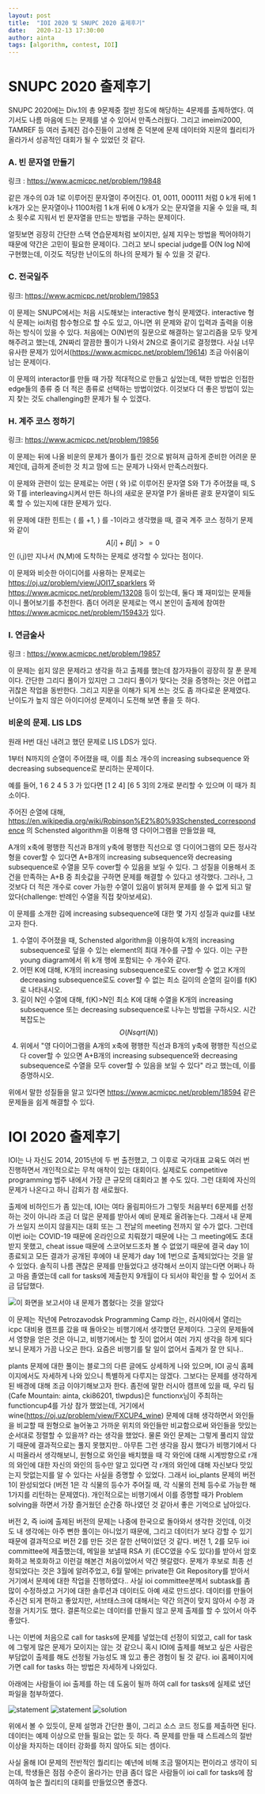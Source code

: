 ```yaml
---
layout: post
title:  "IOI 2020 및 SNUPC 2020 출제후기"
date:   2020-12-13 17:30:00
author: ainta
tags: [algorithm, contest, IOI]
---
```



# SNUPC 2020 출제후기

SNUPC 2020에는 Div.1의 총 9문제중 절반 정도에 해당하는 4문제를 출제하였다. 여기서도 나름 마음에 드는 문제를 낼 수 있어서 만족스러웠다. 그리고 imeimi2000, TAMREF 등 여러 출제진 검수진들이 고생해 준 덕분에 문제 데이터와 지문의 퀄리티가 올라가서 성공적인 대회가 될 수 있었던 것 같다.

### A. 빈 문자열 만들기

링크 : https://www.acmicpc.net/problem/19848

같은 개수의 0과 1로 이루어진 문자열이 주어진다. 01, 0011, 000111 처럼 0 k개 뒤에 1 k개가 오는 문자열이나 1100처럼 1 k개 뒤에 0 k개가 오는 문자열을 지울 수 있을 때, 최소 횟수로 지워서 빈 문자열을 만드는 방법을 구하는 문제이다.

얼핏보면 굉장히 간단한 스택 연습문제처럼 보이지만, 실제 지우는 방법을 찍어야하기 때문에 약간은 고민이 필요한 문제이다. 그러고 보니 special judge를 O(N log N)에 구현했는데, 이것도 적당한 난이도의 하나의 문제가 될 수 있을 것 같다.



### C. 전국일주

링크: https://www.acmicpc.net/problem/19853

이 문제는 SNUPC에서는 처음 시도해보는 interactive 형식 문제였다. interactive 형식 문제는 ioi처럼 함수형으로 할 수도 있고, 아니면 위 문제와 같이 입력과 출력을 이용하는 방식이 있을 수 있다. 처음에는 O(N)번의 질문으로 해결하는 알고리즘을 모두 맞게 해주려고 했는데, 2N짜리 깔끔한 풀이가 나와서 2N으로 줄이기로 결정했다. 사실 너무 유사한 문제가 있어서(https://www.acmicpc.net/problem/19614) 조금 아쉬움이 남는 문제이다.

이 문제의 interactor를 만들 때 가장 적대적으로 만들고 싶었는데, 택한 방법은 인접한 edge들의 종류 중 더 적은 종류로 선택하는 방법이었다. 이것보다 더 좋은 방법이 있는지 찾는 것도 challenging한 문제가 될 수 있겠다.



### H. 계주 코스 정하기

링크: https://www.acmicpc.net/problem/19856

이 문제는 뒤에 나올 비운의 문제가 풀이가 틀린 것으로 밝혀져 급하게 준비한 어려운 문제인데, 급하게 준비한 것 치고 맘에 드는 문제가 나와서 만족스러웠다.

이 문제와 관련이 있는 문제로는 어떤 ( 와 )로 이루어진 문자열 S와 T가 주어졌을 때, S와 T를 interleaving시켜서 만든 하나의 새로운 문자열 P가 올바른 괄호 문자열이 되도록 할 수 있는지에 대한 문제가 있다. 

위 문제에 대한 힌트는 ( 를 +1, ) 를 -1이라고 생각했을 때, 결국 계주 코스 정하기 문제와 같이 $$A[i]+B[j] >= 0$$인 (i,j)만 지나서 (N,M)에 도착하는 문제로 생각할 수 있다는 점이다. 

이 문제와 비슷한 아이디어를 사용하는 문제로는 https://oj.uz/problem/view/JOI17_sparklers 와 https://www.acmicpc.net/problem/13208 등이 있는데, 둘다 꽤 재미있는 문제들이니 풀어보기를 추천한다. 좀더 어려운 문제로는 역시 본인이 출제에 참여한 https://www.acmicpc.net/problem/15943가 있다.



### I. 연금술사

링크 : https://www.acmicpc.net/problem/19857

이 문제는 쉽지 않은 문제라고 생각을 하고 출제를 했는데 참가자들이 굉장히 잘 푼 문제이다. 간단한 그리디 풀이가 있지만 그 그리디 풀이가 맞다는 것을 증명하는 것은 어렵고 귀찮은 작업을 동반한다. 그리고 지문을 이해가 되게 쓰는 것도 좀 까다로운 문제였다. 난이도가 높지 않은 아이디어성 문제이니 도전해 보면 좋을 듯 하다.

### 비운의 문제. LIS LDS

원래 H번 대신 내려고 했던 문제로 LIS LDS가 있다.

1부터 N까지의 순열이 주어졌을 때, 이를 최소 개수의 increasing subsequence 와 decreasing subsequence로 분리하는 문제이다.

예를 들어, 1 6 2 4 5 3 가 있다면 [1 2 4] [6 5 3]의 2개로 분리할 수 있으며 이 때가 최소이다. 

주어진 순열에 대해, https://en.wikipedia.org/wiki/Robinson%E2%80%93Schensted_correspondence 의 Schensted algorithm을 이용해 영 다이어그램을 만들었을 때,

A개의 x축에 평행한 직선과 B개의 y축에 평행한 직선으로 영 다이어그램의 모든 정사각형을 cover할 수 있다면
A+B개의 increasing subsequence와 decreasing subsequence로 수열을 모두 cover할 수 있음을 보일 수 있다.
그 성질을 이용해서 조건을 만족하는 A+B 중 최솟값을 구하면 문제를 해결할 수 있다고 생각했다.
그러나, 그것보다 더 적은 개수로 cover 가능한 수열이 있음이 밝혀져 문제를 쓸 수 없게 되고 말았다(challenge: 반례인 수열을 직접 찾아보세요).

이 문제를 소개한 김에 increasing subsequence에 대한 몇 가지 성질과 quiz를 내보고자 한다.

1. 수열이 주어졌을 때, Schensted algorithm을 이용하여 k개의  increasing subsequence로 덮을 수 있는 element의 최대 개수를 구할 수 있다. 이는 구한 young diagram에서 위 k개 행에 포함되는 수 개수와 같다.
2. 어떤 K에 대해, K개의 increasing subsequence로도 cover할 수 없고 K개의 decreasing subsequence로도 cover할 수 없는 최소 길이의 순열의 길이를 f(K)로 나타내시오.
3. 길이 N인 수열에 대해, f(K)>N인 최소 K에 대해 수열을 K개의 increasing subsequence 또는 decreasing subsequence로 나누는 방법을 구하시오. 시간복잡도는 $$O(N sqrt(N))$$
4. 위에서 "영 다이어그램을 A개의 x축에 평행한 직선과 B개의 y축에 평행한 직선으로 다 cover할 수 있으면 A+B개의 increasing subsequence와 decreasing subsequence로 수열을 모두 cover할 수 있음을 보일 수 있다" 라고 했는데, 이를 증명하시오.

위에서 말한 성질들을 알고 있다면 https://www.acmicpc.net/problem/18594 같은 문제들을 쉽게 해결할 수 있다.

# IOI 2020 출제후기


IOI는 나 자신도 2014, 2015년에 두 번 출전했고, 그 이후로 국가대표 교육도 여러 번 진행하면서 개인적으로는 무척 애착이 있는 대회이다. 실제로도 competitive programming 범주 내에서 가장 큰 규모의 대회라고 볼 수도 있다.
그런 대회에 자신의 문제가 나온다고 하니 감회가 참 새로웠다.

출제에 비하인드가 좀 있는데, IOI는 여타 올림피아드가 그렇듯 처음부터 6문제를 선정하는 것이 아니라 조금 더 많은 문제를 받아서 예비 문제로 올려놓는다. 그래서 내 문제가 쓰일지 쓰이지 않을지는 대회 또는 그 전날의 meeting 전까지 알 수가 없다. 그런데 이번 ioi는 COVID-19 때문에 온라인으로 치뤄졌기 때문에 나는 그 meeting에도 초대받지 못했고, cheat issue 때문에 스코어보드조차 볼 수 없었기 때문에 결국 day 1이 종료되고 모든 결과가 공개된 후에야 내 문제가 day 1에 1번으로 출제되었다는 것을 알 수 있었다. 솔직히 나름 괜찮은 문제를 만들었다고 생각해서 쓰이지 않는다면 어쩌나 하고 마음 졸였는데 call for tasks에 제출한지 9개월이 다 되서야 확인을 할 수 있어서 조금 답답했다.

 ![이 화면을 보고서야 내 문제가 뽑혔다는 것을 알았다](../assets/images/ioi-2020-ainta/ranking.png)

이 문제는 작년에 Petrozavodsk Programming Camp 라는, 러시아에서 열리는 icpc 대비용 캠프를 갔을 때 돌아오는 비행기에서 생각했던 문제이다. 그곳의 문제들에서 영향을 얻은 것은 아니고, 비행기에서는 할 짓이 없어서 여러 가지 생각을 하게 되다보니 문제가 가끔 나오곤 한다. 요즘은 비행기를 탈 일이 없어서 출제가 잘 안 되나..

plants 문제에 대한 풀이는 블로그의 다른 글에도 상세하게 나와 있으며, IOI 공식 홈페이지에서도 자세하게 나와 있으니 특별하게 다루지는 않겠다. 그보다는 문제를 생각하게 된 배경에 대해 조금 이야기해보고자 한다. 좀전에 말한 러시아 캠프에 있을 때, 우리 팀(Cafe Mountain: ainta, cki86201, tlwpdus)은 functionx님이 주최하는 functioncup4를 가상 참가 했었는데, 거기에서 wine(https://oj.uz/problem/view/FXCUP4_wine) 문제에 대해 생각하면서 와인들을 비교할 때 원형으로 늘어놓고 가까운 위치의 와인들만 비교함으로써 와인들을 맛있는 순서대로 정렬할 수 있을까? 라는 생각을 했었다. 물론 와인 문제는 그렇게 풀리지 않았기 때문에 결과적으로는 풀지 못했지만.. 아무튼 그런 생각을 잠시 했다가 비행기에서 다시 떠올라서 생각해보니, 원형으로 와인을 배치했을 때 각 와인에 대해 시계방향으로 r개의 와인에 대한 자신의 와인의 등수만 알고 있다면 각 r개의 와인에 대해 자신보다 맛있는지 맛없는지를 알 수 있다는 사실을 증명할 수 있었다. 그래서 ioi_plants 문제의 버전 1이 완성되었다 (버전 1은 각 식물의 등수가 주어질 때, 각 식물의 전체 등수로 가능한 해 1가지를 리턴하는 문제였다). 개인적으로는 비행기에서 이를 증명할 때가 Problem solving을 하면서 가장 즐거웠던 순간중 하나였던 것 같아서 좋은 기억으로 남아있다.

버전 2, 즉 ioi에 출제된 버전의 문제는 나중에 한국으로 돌아와서 생각한 것인데, 이것도 내 생각에는 아주 뻔한 풀이는 아니었기 때문에, 그리고 데이터가 보다 강할 수 있기 때문에 결과적으로 버전 2를 만든 것은 잘한 선택이었던 것 같다. 버전 1, 2를 모두 ioi committee에 제출했는데, 메일을 보낼때 RSA 키 (ECC였을 수도 있다)를 받아서 암호화하고 복호화하고 이런걸 해본건 처음이었어서 약간 헷갈렸다. 문제가 후보로 최종 선정되었다는 것은 3월에 알려주었고, 6월 말에는 private한 Git Repository를 받아서 거기에서 문제에 대한 작업을 진행하였다.. 사실 ioi committee분께서 subtask를 좀 많이 수정하셨고 거기에 대한 솔루션과 데이터도 아예 새로 만드셨다. 데이터를 만들어주신건 되게 편하고 좋았지만, 서브태스크에 대해서는 약간 의견이 맞지 않아서 수정 과정을 거치기도 했다. 결론적으로는 데이터를 만들지 않고 문제 출제를 할 수 있어서 아주 좋았다.

나는 이번에 처음으로 call for tasks에 문제를 넣었는데 선정이 되었고, call for task에 그렇게 많은 문제가 모이지는 않는 것 같으니 혹시 IOI에 출제를 해보고 싶은 사람은 부담없이 출제를 해도 선정될 가능성도 꽤 있고 좋은 경험이 될 것 같다. ioi 홈페이지에 가면 call for tasks 하는 방법은 자세하게 나와있다.

아래에는 사람들이 ioi 출제를 하는 데 도움이 될까 하여 call for tasks에 실제로 냈던 파일을 첨부하였다.

 ![statement](../assets/images/ioi-2020-ainta/plant1.png)
 ![statement](../assets/images/ioi-2020-ainta/plant2.png)
 ![solution](../assets/images/ioi-2020-ainta/sol1.png)

위에서 볼 수 있듯이, 문제 설명과 간단한 풀이, 그리고 소스 코드 정도를 제출하면 된다. 데이터는 예제 이상으로 만들 필요는 없는 듯 하다. 즉 문제를 만들 때 스트레스의 절반 이상을 차지하는 데이터 강화를 하지 않아도 되는 셈이다.

사실 올해 IOI 문제의 전반적인 퀄리티는 예년에 비해 조금 떨어지는 편이라고 생각이 되는데, 학생들은 점점 수준이 올라가는 만큼 좀더 많은 사람들이 ioi call for tasks에 참여하여 높은 퀄리티의 대회를 만들었으면 좋겠다.
